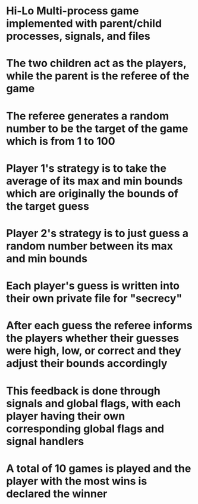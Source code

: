 # Hi-Lo Multi-process game implemented with parent/child processes, signals, and files
# The two children act as the players, while the parent is the referee of the game
# The referee generates a random number to be the target of the game which is from 1 to 100
# Player 1's strategy is to take the average of its max and min bounds which are originally the bounds of the target guess
# Player 2's strategy is to just guess a random number between its max and min bounds
# Each player's guess is written into their own private file for "secrecy"
# After each guess the referee informs the players whether their guesses were high, low, or correct and they adjust their bounds accordingly
# This feedback is done through signals and global flags, with each player having their own corresponding global flags and signal handlers
# A total of 10 games is played and the player with the most wins is declared the winner

